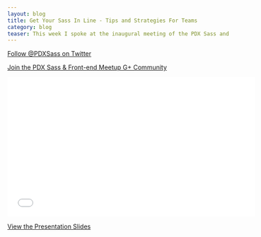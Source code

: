 ```yaml
---
layout: blog
title: Get Your Sass In Line - Tips and Strategies For Teams
category: blog
teaser: This week I spoke at the inaugural meeting of the PDX Sass and Front-end Meetup that I have been organizing for the past month. The event went great. We had a better than expected turn out, some amazing pizza and I got a lot of great feedback on a talk that I had been preparing for the past few weeks. Click through to see the video and other details about the event.
---
```



[Follow @PDXSass on Twitter](https://twitter.com/pdxsass)

[Join the PDX Sass & Front-end Meetup G+ Community](https://plus.google.com/communities/103523084124594880402)




<object width="560" height="315"><param name="movie" value="//www.youtube.com/v/ljPpTepThRI?version=3&amp;hl=en_US&amp;start=775"></param><param name="allowFullScreen" value="true"></param><param name="allowscriptaccess" value="always"></param><embed src="//www.youtube.com/v/ljPpTepThRI?version=3&amp;hl=en_US&amp;start=775" type="application/x-shockwave-flash" width="560" height="315" allowscriptaccess="always" allowfullscreen="true"></embed></object>

[View the Presentation Slides](https://docs.google.com/presentation/d/1omeMewyR5w0znysQPpeSoZq9C7x2GKh6aksR66B0uYE/edit?usp=sharing)
